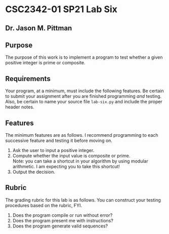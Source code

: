 # CSC2342-01 SP21 Lab Six
## Dr. Jason M. Pittman

## Purpose
The purpose of this work is to implement a program to test whether a given positive integer is prime or composite.

## Requirements
Your program, at a minimum, must include the following features. Be certain to submit your assignment after you are finished programming *and* testing. Also, be certain to name your source file `lab-six.py` and include the proper header notes.

## Features
   The minimum features are as follows. I recommend programming to each successive feature and testing it before moving on.

   1. Ask the user to input a positive integer.
   2. Compute whether the input value is composite or prime.  
       Note: you can take a shortcut in your algorithm by using modular arithmetic. I am expecting you to take this shortcut!
   3. Output the decision.

## Rubric
The grading rubric for this lab is as follows. You can construct your testing procedures based on the rubric, FYI.

   1. Does the program compile or run without error?
   2. Does the program present me with instructions?
   3. Does the program generate valid sequences?   
